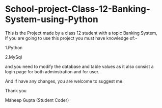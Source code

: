 # School-project-Class-12-Banking-System-using-Python
This is the Project made by a class 12 student with a topic Banking System, If you are going to use this project you must have knowledge of:-

1.Python

2.MySql

and you need to modify the database and table values as it also consist a login page for both adminstration and for user.

And if have any changes, you are welcome to suggest me.

Thank you

Maheep Gupta (Student Coder)
